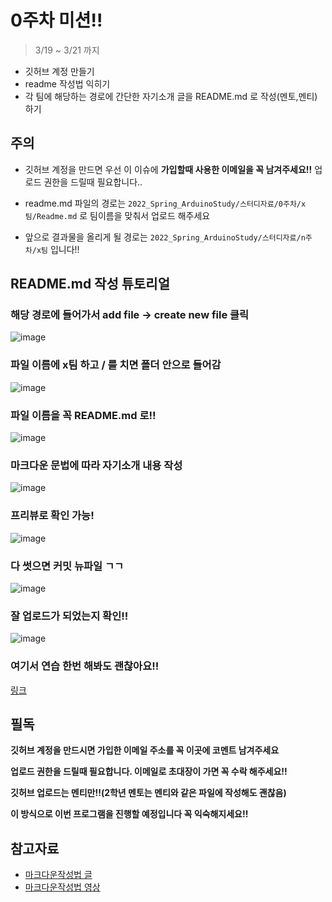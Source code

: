 # 0주차 미션!!
> 3/19 ~ 3/21 까지
- 깃허브 계정 만들기
- readme 작성법 익히기
- 각 팀에 해당하는 경로에 간단한 자기소개 글을 README.md 로 작성(멘토,멘티) 하기
 
## 주의 

- 깃허브 계정을 만드면 우선 이 이슈에 **가입할때 사용한 이메일을 꼭 남겨주세요!!** 업로드 권한을 드릴때 필요합니다..

- readme.md 파일의 경로는 `2022_Spring_ArduinoStudy/스터디자료/0주차/x팀/Readme.md`  로 
팀이름을 맞춰서 업로드 해주세요

- 앞으로 결과물을 올리게 될 경로는  `2022_Spring_ArduinoStudy/스터디자료/n주차/x팀` 입니다!!

## README.md 작성 튜토리얼 

### 해당 경로에 들어가서 add file -> create new file 클릭
![image](https://user-images.githubusercontent.com/53388557/111895350-4d612f00-8a55-11eb-8347-862ea4544d22.png)

###  파일 이름에 x팀 하고 / 를 치면 폴더 안으로 들어감
![image](https://user-images.githubusercontent.com/53388557/111895352-5225e300-8a55-11eb-84a2-e84657fc4596.png)

### 파일 이름을 꼭 README.md 로!!  
![image](https://user-images.githubusercontent.com/53388557/111895353-53efa680-8a55-11eb-98ef-2872d6b57776.png)

### 마크다운 문법에 따라 자기소개 내용 작성
![image](https://user-images.githubusercontent.com/53388557/111895356-56520080-8a55-11eb-8e4b-e816e5b78f16.png)

### 프리뷰로 확인 가능!
![image](https://user-images.githubusercontent.com/53388557/111895357-58b45a80-8a55-11eb-910a-76a88f551b13.png)

### 다 썻으면 커밋 뉴파일 ㄱㄱ
![image](https://user-images.githubusercontent.com/53388557/111895359-5b16b480-8a55-11eb-8308-c0aa6f6e8367.png)

### 잘 업로드가 되었는지 확인!!
![image](https://user-images.githubusercontent.com/53388557/111895363-5e11a500-8a55-11eb-9607-13ed976091a4.png)


### 여기서 연습 한번 해봐도 괜찮아요!! 
[링크](https://github.com/sejongsmarcle/Commit_Test)
## 필독 

**깃허브 계정을 만드시면 가입한 이메일 주소를 꼭 이곳에 코멘트 남겨주세요**

**업로드 권한을 드릴때 필요합니다. 이메일로 초대장이 가면 꼭 수락 해주세요!!**

**깃허브 업로드는 멘티만!!(2학년 멘토는 멘티와 같은 파일에 작성해도 괜찮음)**

**이 방식으로 이번 프로그램을 진행할 예정입니다 꼭 익숙해지세요!!** 

## 참고자료 

- [마크다운작성법 글](https://gist.github.com/ihoneymon/652be052a0727ad59601)
- [마크다운작성법 영상](https://www.youtube.com/watch?v=kMEb_BzyUqk)



 
